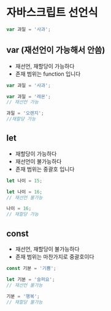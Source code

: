 # 자바스크립트 선언식

```jsx
var 과일 = '사과';
```

## var (재선언이 가능해서 안씀)

- 재선언, 재할당이 가능하다
- 존재 범위는 function 입니다

```jsx
var 과일 = '사과';

var 과일 = '레몬';
// 재선언 가능

과일 = '오렌지';
//재할당 가능
```

## let

- 재할당이 가능하다
- 재선언이 불가능하다
- 존재 범위는 중괄호 입니다

```jsx
let 나이 = 15;

let 나이 = 16;
// 재선언 불가능

나이 = 16;
// 재할당 가능
```

## const

- 재선언, 재할당이 불가능하다
- 존재 범위는 마찬가지로 중괄호이다

```jsx
const 기분 = '기쁨';

let 기분 = '슬퍼요';
// 재선언 불가능

기분 = '행복';
// 재할당 불가능
```
